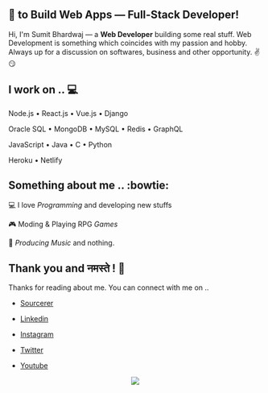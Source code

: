 ## 💖 to Build Web Apps — Full-Stack Developer!

Hi, I'm Sumit Bhardwaj — a **Web Developer** building some real stuff. Web Development is something which coincides with my passion and hobby. Always up for a discussion on softwares, business and other opportunity. ✌😏

## I work on .. 💻

Node.js • React.js • Vue.js • Django

Oracle SQL • MongoDB • MySQL • Redis • GraphQL

JavaScript • Java • C • Python 

Heroku • Netlify

## Something about me .. :bowtie:

💻 I love _Programming_ and developing new stuffs

🎮 Moding & Playing RPG _Games_

🎵 _Producing Music_ and nothing.

## Thank you and नमस्ते ! 🙏

Thanks for reading about me. You can connect with me on ..

* [Sourcerer](https://sourcerer.com/nvkex)

* [Linkedin](https://www.linkedin.com/in/nvkex)

* [Instagram](https://www.instagram.com/nvkex/)

* [Twitter](https://www.twitter.com/nvkex/)

* [Youtube](https://www.youtube.com/channel/UCtjIO4smbuyr7wjKHJQKZ8g)

<p align="center">
  <img align='center' src="https://visitor-badge.laobi.icu/badge?page_id=nvkex.visitor-badge">
</p>
